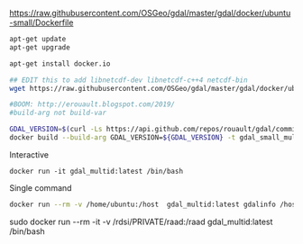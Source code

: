 https://raw.githubusercontent.com/OSGeo/gdal/master/gdal/docker/ubuntu-small/Dockerfile

```bash
apt-get update
apt-get upgrade

apt-get install docker.io

## EDIT this to add libnetcdf-dev libnetcdf-c++4 netcdf-bin
wget https://raw.githubusercontent.com/OSGeo/gdal/master/gdal/docker/ubuntu-small/Dockerfile

#BOOM: http://erouault.blogspot.com/2019/
#build-arg not build-var

GDAL_VERSION=$(curl -Ls https://api.github.com/repos/rouault/gdal/commits/rfc75  -H "Accept: application/vnd.github.VERSION.sha")
docker build --build-arg GDAL_VERSION=${GDAL_VERSION} -t gdal_small_multid .
```
Interactive

```
docker run -it gdal_multid:latest /bin/bash
```

Single command

```bash
docker run --rm -v /home/ubuntu:/host  gdal_multid:latest gdalinfo /host/laea.png
```
sudo docker run --rm -it -v /rdsi/PRIVATE/raad:/raad  gdal_multid:latest /bin/bash
